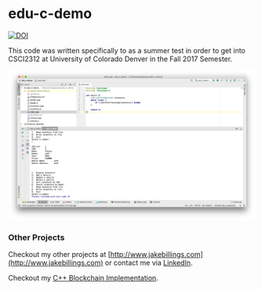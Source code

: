 edu-c-demo
==================

[![DOI](https://zenodo.org/badge/99153052.svg)](https://zenodo.org/badge/latestdoi/99153052)

This code was written specifically to as a summer test in order to get into CSCI2312 at University of Colorado Denver in the Fall 2017 Semester.

![Screenshot](imgs/screenshot.png)

### Other Projects ###
Checkout my other projects at [http://www.jakebillings.com](http://www.jakebillings.com) or contact me via [LinkedIn](https://www.linkedin.com/in/jake-billings/).

Checkout my [C++ Blockchain Implementation](https://github.com/jake-billings/research-blockchain).
